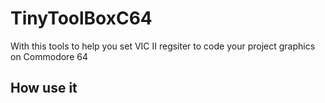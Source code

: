 # TinyToolBoxC64

With this tools to help you set VIC II regsiter to code your project graphics on Commodore 64

## How use it 
